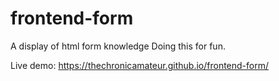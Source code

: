 # frontend-form
A display of html form knowledge
Doing this for fun.

Live demo: https://thechronicamateur.github.io/frontend-form/
